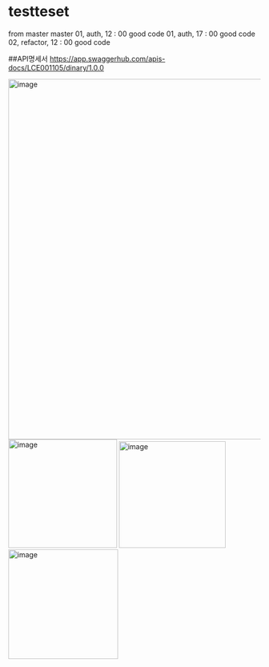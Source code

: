 # testteset
from master master
01, auth, 12 : 00 good code
01, auth, 17 : 00 good code
02, refactor, 12 : 00 good code

##API명세서
https://app.swaggerhub.com/apis-docs/LCE001105/dinary/1.0.0

<img width="720" alt="image" src="https://github.com/18101224/capd/assets/88484000/11b4972b-5b11-43c0-850b-67bb073bc51d">

<img width="217" alt="image" src="https://github.com/Leechaeun1/testteset/assets/88484000/09bbb81f-93ff-443b-8185-8dbc4b5a998f">
<img width="213" alt="image" src="https://github.com/Leechaeun1/testteset/assets/88484000/c328b1ab-a4f5-4dc9-9434-92522c830358">
<img width="219" alt="image" src="https://github.com/Leechaeun1/testteset/assets/88484000/2f8e95bc-8b8c-4451-b3a5-f4eba592752a">


